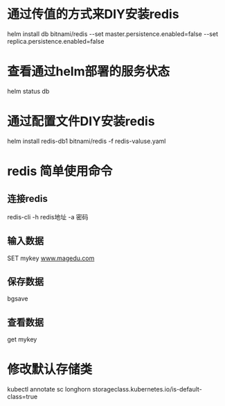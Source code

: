 # 通过传值的方式来DIY安装redis
helm install db bitnami/redis --set master.persistence.enabled=false --set replica.persistence.enabled=false
# 查看通过helm部署的服务状态
helm status db
# 通过配置文件DIY安装redis
 helm install redis-db1 bitnami/redis -f redis-valuse.yaml

 # redis 简单使用命令
 ## 连接redis
 redis-cli -h redis地址 -a 密码

 ## 输入数据
 SET mykey www.magedu.com

 ## 保存数据
 bgsave

 ## 查看数据
 get mykey

 # 修改默认存储类
 kubectl annotate sc longhorn storageclass.kubernetes.io/is-default-class=true
